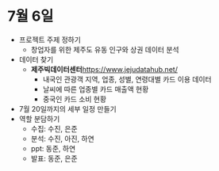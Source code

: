# 7월 6일



- 프로젝트 주제 정하기
  - 창업자를 위한 제주도 유동 인구와 상권 데이터 분석 
- 데이터 찾기
  - **제주빅데이터센터**https://www.jejudatahub.net/
    - 내국인 관광객 지역, 업종, 성별, 연령대별 카드 이용 데이터
    - 날씨에 따른 업종별 카드 매출액 현황
    - 중국인 카드 소비 현황
- 7월 20일까지의 세부 일정 만들기
- 역할 분담하기
  - 수집: 수진, 은준
  - 분석: 수진, 아진, 하연
  - ppt: 동준, 하연
  - 발표: 동준, 은준

